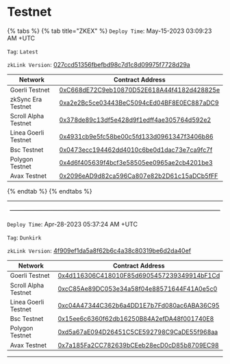 # Testnet

{% tabs %}
{% tab title="ZKEX" %}
`Deploy Time`: May-15-2023 03:09:23 AM +UTC

`Tag`: `Latest`

`zkLink Version`: [027ccd51356fbefbd98c7d1c8d09975f7728d29a](https://github.com/zkLinkProtocol/zklink-periphery/commit/027ccd51356fbefbd98c7d1c8d09975f7728d29a)

<table><thead><tr><th width="242">Network</th><th>Contract Address</th></tr></thead><tbody><tr><td>Goerli Testnet</td><td><a href="https://goerli.etherscan.io/address/0xC668dE72C9eb10870D52E618A44f4182d428825e">0xC668dE72C9eb10870D52E618A44f4182d428825e</a></td></tr><tr><td>zkSync Era Testnet</td><td><a href="https://goerli.explorer.zksync.io/address/0xa2e2Bc5ce03443BeC5094cEd04BF8E0EC887aDC9">0xa2e2Bc5ce03443BeC5094cEd04BF8E0EC887aDC9</a></td></tr><tr><td>Scroll Alpha Testnet</td><td><a href="https://blockscout.scroll.io/address/0x378de89c13df5e428d9f1edff4ae305764d592e2">0x378de89c13df5e428d9f1edff4ae305764d592e2</a></td></tr><tr><td>Linea Goerli Testnet</td><td><a href="https://explorer.goerli.linea.build/address/0x4931cb9e5fc58be00c5fd133d0961347f3406b86">0x4931cb9e5fc58be00c5fd133d0961347f3406b86</a></td></tr><tr><td>Bsc Testnet</td><td><a href="https://testnet.bscscan.com/address/0x0473ecc194462dd4010c6be0d1dac73e7ca9fc7f">0x0473ecc194462dd4010c6be0d1dac73e7ca9fc7f</a></td></tr><tr><td>Polygon Testnet</td><td><a href="https://mumbai.polygonscan.com/address/0x4d6f405639f4bcf3e58505ee0965ae2cb4201be3">0x4d6f405639f4bcf3e58505ee0965ae2cb4201be3</a></td></tr><tr><td>Avax Testnet</td><td><a href="https://testnet.snowtrace.io/address/0x2096eAD9d82ca596Ca807e82b2D61c15aDCb5fFF">0x2096eAD9d82ca596Ca807e82b2D61c15aDCb5fFF</a></td></tr></tbody></table>
{% endtab %}
{% endtabs %}

***

<img src="../.gitbook/assets/file.excalidraw.svg" alt="" class="gitbook-drawing">

`Deploy Time`: Apr-28-2023 05:37:24 AM +UTC

`Tag`: `Dunkirk`

`zkLink Version`: [4f909ef1da5a8f62b6c4a38c80319be6d2da40ef](https://github.com/zkLinkProtocol/zklink-periphery/commit/4f909ef1da5a8f62b6c4a38c80319be6d2da40ef)

<table><thead><tr><th width="245">Network</th><th>Contract Address</th></tr></thead><tbody><tr><td>Goerli Testnet</td><td><a href="https://goerli.etherscan.io/address/0x4d116306C418010F85d6905457239349914bF1Cd">0x4d116306C418010F85d6905457239349914bF1Cd</a></td></tr><tr><td>Scroll Alpha Testnet</td><td><a href="https://blockscout.scroll.io/address/0xcC85Ae89DC053e34a58f04e88571644F41A0e5c0">0xcC85Ae89DC053e34a58f04e88571644F41A0e5c0</a></td></tr><tr><td>Linea Goerli Testnet</td><td><a href="https://explorer.goerli.linea.build/address/0xc04A47344C362b6a4DD1E7b7Fd080ac6ABA36C95">0xc04A47344C362b6a4DD1E7b7Fd080ac6ABA36C95</a></td></tr><tr><td>Bsc Testnet</td><td><a href="https://testnet.bscscan.com/address/0x15ee6c6360f62db16250B84A2efDA48f001740E8">0x15ee6c6360f62db16250B84A2efDA48f001740E8</a></td></tr><tr><td>Polygon Testnet</td><td><a href="https://mumbai.polygonscan.com/address/0xd5a67aE094D26451C5CE592798C9CaDE55f968aa">0xd5a67aE094D26451C5CE592798C9CaDE55f968aa</a></td></tr><tr><td>Avax Testnet</td><td><a href="https://testnet.snowtrace.io/address/0x7a185Fa2CC782639bCEeb28ecD0cD85b8709EC98">0x7a185Fa2CC782639bCEeb28ecD0cD85b8709EC98</a></td></tr></tbody></table>

***
